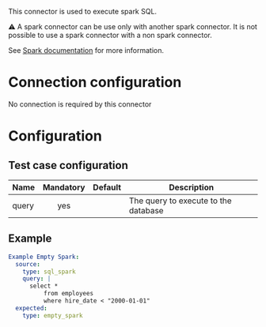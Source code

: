 This connector is used to execute spark SQL. 

⚠️ A spark connector can be use only with another spark connector. It is not possible to use a spark connector with a non spark connector.

See [Spark documentation](/docs/configuration-spark-mode/) for more information.

# Connection configuration
No connection is required by this connector

# Configuration
## Test case configuration
| Name              | Mandatory | Default                       | Description |
|-------------------|:---------:|:-----------------------------:|-------------|
| query             | yes       |                               | The query to execute to the database

## Example
``` yaml
Example Empty Spark:
  source:
    type: sql_spark
    query: |
      select * 
          from employees
          where hire_date < "2000-01-01"
  expected:
    type: empty_spark
```